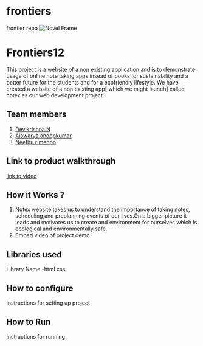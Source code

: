 # frontiers
frontier repo
![Novel Frame](https://github.com/TH-Activities/saturday-hack-night-template/assets/90635335/4c26e8ac-2dd1-4d75-8e1a-9f7585e3b381)


# Frontiers12
This project is a website of a non existing application and is to demonstrate usage of online note taking apps insead of books for sustainability and a better future for the students and for a ecofriendly lifestyle.
We have created a website of a non existing app[ which we might launch] called notex as our web development project.
## Team members
1. [Devikrishna.N](https://github.com/Deviiiiii8)
2. [Aiswarya anoopkumar](https://github.com/aiswaryaanoopkumar)
3. [Neethu r menon ](https://github.com/neethurmenonn)
## Link to product walkthrough
[link to video](https://drive.google.com/file/d/1-Dfmx3amv6K9GamxCvdru0Y_K0iJHDPk/view?usp=drivesdk)
## How it Works ?
1. Notex website takes us to understand the importance of taking notes, scheduling,and preplanning events of our lives.On a bigger picture it leads and motivates us to create and environment for ourselves which is ecological and environmentally safe. 
2. Embed video of project demo
## Libraries used
Library Name -html css
## How to configure
Instructions for setting up project
## How to Run
Instructions for running
